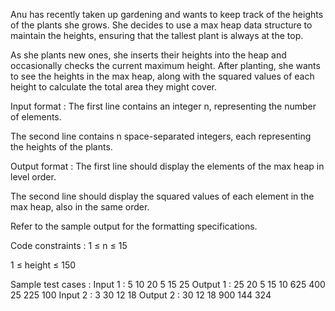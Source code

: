 Anu has recently taken up gardening and wants to keep track of the heights of the plants she grows. She decides to use a max heap data structure to maintain the heights, ensuring that the tallest plant is always at the top.



As she plants new ones, she inserts their heights into the heap and occasionally checks the current maximum height. After planting, she wants to see the heights in the max heap, along with the squared values of each height to calculate the total area they might cover.

Input format :
The first line contains an integer n, representing the number of elements.

The second line contains n space-separated integers, each representing the heights of the plants.

Output format :
The first line should display the elements of the max heap in level order.

The second line should display the squared values of each element in the max heap, also in the same order.



Refer to the sample output for the formatting specifications.

Code constraints :
1 ≤ n ≤ 15

1 ≤ height ≤ 150

Sample test cases :
Input 1 :
5
10 20 5 15 25
Output 1 :
25 20 5 15 10 
625 400 25 225 100 
Input 2 :
3
30 12 18
Output 2 :
30 12 18 
900 144 324 
